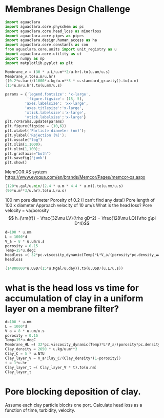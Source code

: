 # Membranes Design Challenge


```python
import aguaclara
import aguaclara.core.physchem as pc
import aguaclara.core.head_loss as minorloss
import aguaclara.core.pipes as pipes
import aguaclara.design.human_access as ha
import aguaclara.core.constants as con
from aguaclara.core.units import unit_registry as u
import aguaclara.core.utility as ut
import numpy as np
import matplotlib.pyplot as plt

Membrane_v = (30 * u.L/u.m**2/u.hr).to(u.um/u.s)
Membrane_v.to(u.m/u.hr)
((0.2*u.bar)/(1000*u.kg/u.m**3 * u.standard_gravity)).to(u.m)
(15*u.m/u.hr).to(u.mm/u.s)

params = {'legend.fontsize': 'x-large',
          'figure.figsize': (15, 5),
         'axes.labelsize': 'xx-large',
         'axes.titlesize':'x-large',
         'xtick.labelsize':'x-large',
         'ytick.labelsize':'x-large'}
plt.rcParams.update(params)
plt.figure(figsize = (10,6))
plt.xlabel('Particle diameter (nm)');
plt.ylabel('Rejection (%)');
plt.xscale("log")
plt.xlim(1,1000);
plt.ylim(1,100);
plt.grid(axis="both")
plt.savefig('junk')
plt.show()


```

MemCOR XS system
https://www.evoqua.com/en/brands/Memcor/Pages/memcor-xs.aspx

```python
(120*u.gal/u.min/(2.4 * u.m * 4.4 * u.m)).to(u.mm/u.s)
(90*u.m**3/u.hr).to(u.L/u.s)
```

100 nm pore diameter
Porosity of 0.2 (I can’t find any data!)
Pore length of 100 x diameter
Approach velocity of 10 um/s
What is the head loss?
Pore velocity = va/porosity
$$ h_{\rm{f}} = \frac{32\mu LV}{\rho gD^2} = \frac{128\mu LQ}{\rho g\pi D^4}$$


```python
d=100 * u.nm  
L = 1000*d
V_a = 8 * u.um/u.s  
porosity = 0.15
Temp=15*u.degC
headloss =( 32*pc.viscosity_dynamic(Temp)*L*V_a/(porosity*pc.density_water(Temp)*u.standard_gravity*d**2)).to(u.cm)
headloss

(14800000*u.USD/(15*u.Mgal/u.day)).to(u.USD/(u.L/u.s))
```
# what is the head loss vs time for accumulation of clay in a uniform layer on a membrane filter?

```python
d=100 * u.nm  
L = 1000*d
V_a = 8 * u.um/u.s  
porosity = 0.15
Temp=15*u.degC
Membrane_HL =( 32*pc.viscosity_dynamic(Temp)*L*V_a/(porosity*pc.density_water(Temp)*u.standard_gravity*d**2)).to(u.cm)
Clay_density = 2650 * u.kg/u.m**3
Clay_C = 5 * u.NTU
Clay_layer_V = V_a*Clay_C/(Clay_density*(1-porosity))
t = 1*u.hr
Clay_layer_t =( Clay_layer_V * t).to(u.nm)
Clay_layer_t
```

# Pore blocking deposition of clay.
Assume each clay particle blocks one port. Calculate head loss as a function of time, turbidity, velocity.
